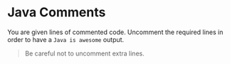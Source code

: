# Java Comments

You are given lines of commented code. Uncomment the required lines in order to have a `Java is awesome` output.

>Be careful not to uncomment extra lines.
